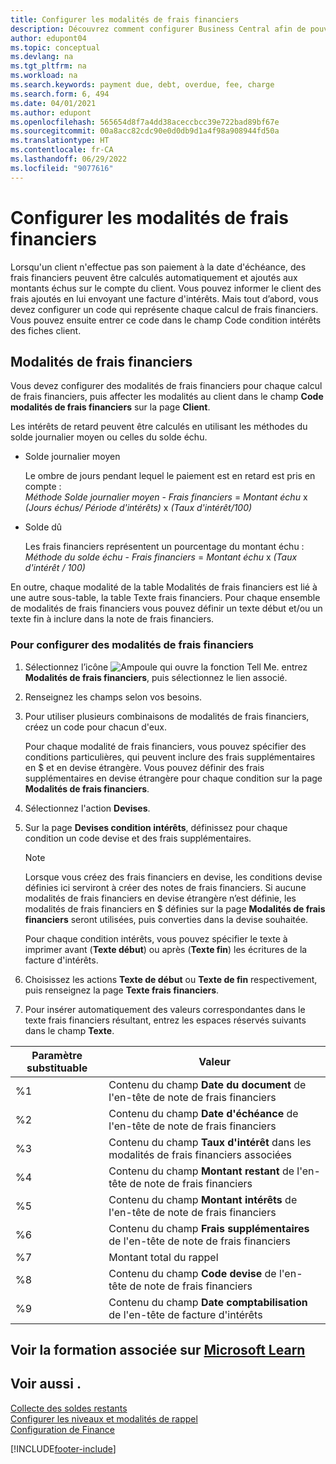 ```yaml
---
title: Configurer les modalités de frais financiers
description: Découvrez comment configurer Business Central afin de pouvoir informer les clients des frais supplémentaires en envoyant des notes de frais financiers.
author: edupont04
ms.topic: conceptual
ms.devlang: na
ms.tgt_pltfrm: na
ms.workload: na
ms.search.keywords: payment due, debt, overdue, fee, charge
ms.search.form: 6, 494
ms.date: 04/01/2021
ms.author: edupont
ms.openlocfilehash: 565654d8f7a4dd38aceccbcc39e722bad89bf67e
ms.sourcegitcommit: 00a8acc82cdc90e0d0db9d1a4f98a908944fd50a
ms.translationtype: HT
ms.contentlocale: fr-CA
ms.lasthandoff: 06/29/2022
ms.locfileid: "9077616"
---
```

# <a name="set-up-finance-charge-terms"></a>Configurer les modalités de frais financiers

Lorsqu'un client n'effectue pas son paiement à la date d'échéance, des frais financiers peuvent être calculés automatiquement et ajoutés aux montants échus sur le compte du client. Vous pouvez informer le client des frais ajoutés en lui envoyant une facture d'intérêts. Mais tout d’abord, vous devez configurer un code qui représente chaque calcul de frais financiers. Vous pouvez ensuite entrer ce code dans le champ Code condition intérêts des fiches client.  

## <a name="finance-charge-terms"></a>Modalités de frais financiers

Vous devez configurer des modalités de frais financiers pour chaque calcul de frais financiers, puis affecter les modalités au client dans le champ **Code modalités de frais financiers** sur la page **Client**.

Les intérêts de retard peuvent être calculés en utilisant les méthodes du solde journalier moyen ou celles du solde échu.

* Solde journalier moyen  
  
  Le ombre de jours pendant lequel le paiement est en retard est pris en compte :  
  *Méthode Solde journalier moyen* - *Frais financiers* = *Montant échu* x *(Jours échus/ Période d'intérêts)* x *(Taux d'intérêt/100)*

* Solde dû  
  
  Les frais financiers représentent un pourcentage du montant échu :  
  *Méthode du solde échu* - *Frais financiers* = *Montant échu* x *(Taux d'intérêt / 100)*

En outre, chaque modalité de la table Modalités de frais financiers est lié à une autre sous-table, la table Texte frais financiers. Pour chaque ensemble de modalités de frais financiers vous pouvez définir un texte début et/ou un texte fin à inclure dans la note de frais financiers.

### <a name="to-set-up-finance-charge-terms"></a>Pour configurer des modalités de frais financiers

1. Sélectionnez l’icône ![Ampoule qui ouvre la fonction Tell Me.](media/ui-search/search_small.png "Dites-moi ce que vous voulez faire") entrez **Modalités de frais financiers**, puis sélectionnez le lien associé.  
2. Renseignez les champs selon vos besoins.
3. Pour utiliser plusieurs combinaisons de modalités de frais financiers, créez un code pour chacun d'eux.

    Pour chaque modalité de frais financiers, vous pouvez spécifier des conditions particulières, qui peuvent inclure des frais supplémentaires en $ et en devise étrangère. Vous pouvez définir des frais supplémentaires en devise étrangère pour chaque condition sur la page **Modalités de frais financiers**.
4. Sélectionnez l'action **Devises**.
5. Sur la page **Devises condition intérêts**, définissez pour chaque condition un code devise et des frais supplémentaires.

    > [!NOTE]  
    > Lorsque vous créez des frais financiers en devise, les conditions devise définies ici serviront à créer des notes de frais financiers. Si aucune modalités de frais financiers en devise étrangère n’est définie, les modalités de frais financiers en $ définies sur la page **Modalités de frais financiers** seront utilisées, puis converties dans la devise souhaitée.

    Pour chaque condition intérêts, vous pouvez spécifier le texte à imprimer avant (**Texte début**) ou après (**Texte fin**) les écritures de la facture d'intérêts.  
6. Choisissez les actions **Texte de début** ou **Texte de fin** respectivement, puis renseignez la page **Texte frais financiers**.
7. Pour insérer automatiquement des valeurs correspondantes dans le texte frais financiers résultant, entrez les espaces réservés suivants dans le champ **Texte**.

|Paramètre substituable|Valeur|  
|-----------------|-----------|  
|%1|Contenu du champ **Date du document** de l'en-tête de note de frais financiers|  
|%2|Contenu du champ **Date d'échéance** de l'en-tête de note de frais financiers|  
|%3|Contenu du champ **Taux d'intérêt** dans les modalités de frais financiers associées|  
|%4|Contenu du champ **Montant restant** de l'en-tête de note de frais financiers|  
|%5|Contenu du champ **Montant intérêts** de l'en-tête de note de frais financiers|  
|%6|Contenu du champ **Frais supplémentaires** de l'en-tête de note de frais financiers|  
|%7|Montant total du rappel|  
|%8|Contenu du champ **Code devise** de l'en-tête de note de frais financiers|  
|%9|Contenu du champ **Date comptabilisation** de l'en-tête de facture d'intérêts|  

## <a name="see-related-training-at-microsoft-learn"></a>Voir la formation associée sur [Microsoft Learn](/learn/modules/send-memos-dynamics-365-business-central/)

## <a name="see-also"></a>Voir aussi .

[Collecte des soldes restants](receivables-collect-outstanding-balances.md)  
[Configurer les niveaux et modalités de rappel](finance-setup-reminders.md)  
[Configuration de Finance](finance-setup-finance.md)  


[!INCLUDE[footer-include](includes/footer-banner.md)]